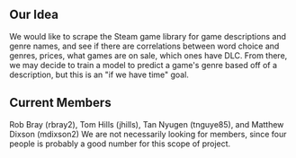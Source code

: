 
## Our Idea
We would like to scrape the Steam game library for game descriptions and genre names, and see if there are correlations between word choice and genres, prices, what games are on sale, which ones have DLC. From there, we may decide to train a model to predict a game's genre based off of a description, but this is an "if we have time" goal.

## Current Members
Rob Bray (rbray2), Tom Hills (jhills), Tan Nyugen (tnguye85), and Matthew Dixson (mdixson2)
We are not necessarily looking for members, since four people is probably a good number for this scope of project.
